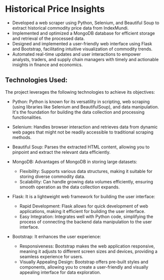 # Historical Price Insights

- Developed a web scraper using Python, Selenium, and Beautiful Soup to extract historical commodity price data from IndexMundi.
- Implemented and optimized a MongoDB database for efficient storage and retrieval of the processed data.
- Designed and implemented a user-friendly web interface using Flask and Bootstrap, facilitating intuitive visualization of commodity trends.
- Automated real-time updates and user interactions to empower analysts, traders, and supply chain managers with timely and actionable insights in finance and economics.

## Technologies Used: 
The project leverages the following technologies to achieve its objectives:

- Python: Python is known for its versatility in scripting, web scraping (using libraries like Selenium and BeautifulSoup), and data manipulation. It's the foundation for building the data collection and processing functionalities.

- Selenium: Handles browser interaction and retrieves data from dynamic web pages that might not be readily accessible to traditional scraping methods.

- Beautiful Soup: Parses the extracted HTML content, allowing you to pinpoint and extract the relevant data efficiently.

- MongoDB: Advantages of MongoDB in storing large datasets:
  - Flexibility: Supports various data structures, making it suitable for storing diverse commodity data.
  - Scalability: Can handle growing data volumes efficiently, ensuring smooth operation as the data collection expands.

- Flask: It is a lightweight web framework for building the user interface:
  - Rapid Development: Flask allows for quick development of web applications, making it efficient for building the user interface.
  - Easy Integration: Integrates well with Python code, simplifying the process of connecting the backend data manipulation to the user interface.

- Bootstrap: It enhances the user experience:
  - Responsiveness: Bootstrap makes the web application responsive, meaning it adjusts to different screen sizes and devices, providing a seamless experience for users.
  - Visually Appealing Design: Bootstrap offers pre-built styles and components, allowing you to create a user-friendly and visually appealing interface for data exploration.